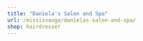 ```yaml
---
title: "Daniela's Salon and Spa"
url: /mississauga/danielas-salon-and-spa/
shop: hairdresser
---
```

